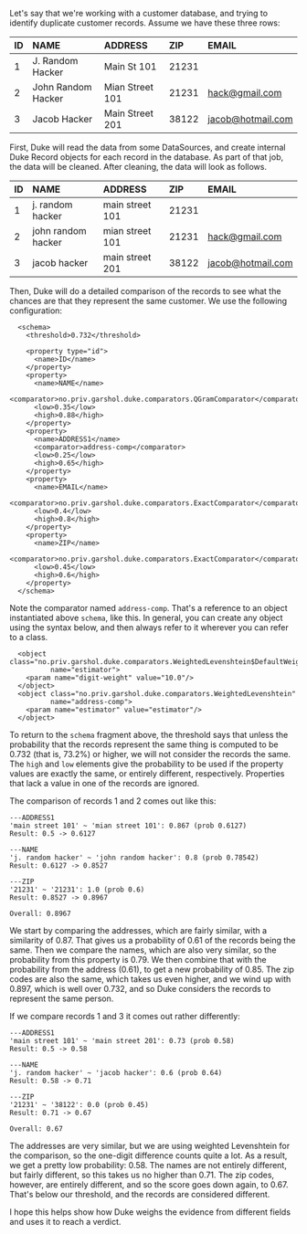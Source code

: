 Let's say that we're working with a customer database, and trying
to identify duplicate customer records. Assume we have these
three rows:

| ID | NAME              | ADDRESS         | ZIP   | EMAIL |
|:---|:------------------|:----------------|:------|:------|
| 1  | J. Random Hacker   | Main St 101     | 21231 |       |
| 2  | John Random Hacker | Mian Street 101 | 21231 | hack@gmail.com |
| 3  | Jacob Hacker       | Main Street 201 | 38122 | jacob@hotmail.com |

First, Duke will read the data from some DataSources, and create
internal Duke Record objects for each record in the database. As
part of that job, the data will be cleaned. After cleaning, the
data will look as follows.

| ID | NAME              | ADDRESS         | ZIP   | EMAIL |
|:---|:------------------|:----------------|:------|:------|
| 1  | j. random hacker   | main street 101 | 21231 |       |
| 2  | john random hacker | mian street 101 | 21231 | hack@gmail.com |
| 3  | jacob hacker       | main street 201 | 38122 | jacob@hotmail.com |

Then, Duke will do a detailed comparison of the records to see
what the chances are that they represent the same customer. We use the following configuration:

```
  <schema>
    <threshold>0.732</threshold>

    <property type="id">
      <name>ID</name>
    </property>
    <property>
      <name>NAME</name> 
      <comparator>no.priv.garshol.duke.comparators.QGramComparator</comparator>
      <low>0.35</low>
      <high>0.88</high>
    </property>    
    <property>
      <name>ADDRESS1</name> 
      <comparator>address-comp</comparator>
      <low>0.25</low>
      <high>0.65</high>
    </property>    
    <property>
      <name>EMAIL</name> 
      <comparator>no.priv.garshol.duke.comparators.ExactComparator</comparator>
      <low>0.4</low>
      <high>0.8</high>
    </property>    
    <property>
      <name>ZIP</name> 
      <comparator>no.priv.garshol.duke.comparators.ExactComparator</comparator>
      <low>0.45</low>
      <high>0.6</high>
    </property>    
  </schema>  
```

Note the comparator named `address-comp`. That's a reference to an object instantiated above `schema`, like this. In general, you can create any object using the syntax below, and then always refer to it wherever you can refer to a class.

```
  <object class="no.priv.garshol.duke.comparators.WeightedLevenshtein$DefaultWeightEstimator"
          name="estimator">
    <param name="digit-weight" value="10.0"/>
  </object>
  <object class="no.priv.garshol.duke.comparators.WeightedLevenshtein"
          name="address-comp">
    <param name="estimator" value="estimator"/>
  </object>
```

To return to the `schema` fragment above, the threshold says that unless the probability that the records represent the same thing is computed to be 0.732 (that is, 73.2%) or higher, we will not consider the records the same. The `high` and `low` elements give the probability to be used if the property values are exactly the same, or entirely different, respectively. Properties that lack a value in one of the records are ignored.

The comparison of records 1 and 2 comes out like this:

```
---ADDRESS1
'main street 101' ~ 'mian street 101': 0.867 (prob 0.6127)
Result: 0.5 -> 0.6127

---NAME
'j. random hacker' ~ 'john random hacker': 0.8 (prob 0.78542)
Result: 0.6127 -> 0.8527

---ZIP
'21231' ~ '21231': 1.0 (prob 0.6)
Result: 0.8527 -> 0.8967

Overall: 0.8967
```

We start by comparing the addresses, which are fairly similar, with a similarity of 0.87. That gives us a probability of 0.61 of the records being the same. Then we compare the names, which are also very similar, so the probability from this property is 0.79. We then combine that with the probability from the address (0.61), to get a new probability of 0.85. The zip codes are also the same, which takes us even higher, and we wind up with 0.897, which is well over 0.732, and so Duke considers the records to represent the same person.

If we compare records 1 and 3 it comes out rather differently:

```
---ADDRESS1
'main street 101' ~ 'main street 201': 0.73 (prob 0.58)
Result: 0.5 -> 0.58

---NAME
'j. random hacker' ~ 'jacob hacker': 0.6 (prob 0.64)
Result: 0.58 -> 0.71

---ZIP
'21231' ~ '38122': 0.0 (prob 0.45)
Result: 0.71 -> 0.67

Overall: 0.67
```

The addresses are very similar, but we are using weighted Levenshtein for the comparison, so the one-digit difference counts quite a lot. As a result, we get a pretty low probability: 0.58. The names are not entirely different, but fairly different, so this takes us no higher than 0.71. The zip codes, however, are entirely different, and so the score goes down again, to 0.67. That's below our threshold, and the records are considered different.

I hope this helps show how Duke weighs the evidence from different fields and uses it to reach a verdict.
